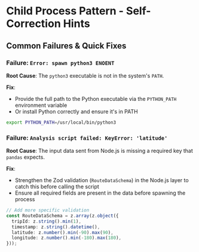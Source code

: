 # Child Process Pattern - Self-Correction Hints

## Common Failures & Quick Fixes

### Failure: `Error: spawn python3 ENOENT`
**Root Cause**: The `python3` executable is not in the system's `PATH`.

**Fix**:
- Provide the full path to the Python executable via the `PYTHON_PATH` environment variable
- Or install Python correctly and ensure it's in PATH

```bash
export PYTHON_PATH=/usr/local/bin/python3
```

### Failure: `Analysis script failed: KeyError: 'latitude'`
**Root Cause**: The input data sent from Node.js is missing a required key that `pandas` expects.

**Fix**:
- Strengthen the Zod validation (`RouteDataSchema`) in the Node.js layer to catch this before calling the script
- Ensure all required fields are present in the data before spawning the process

```typescript
// Add more specific validation
const RouteDataSchema = z.array(z.object({
  tripId: z.string().min(1),
  timestamp: z.string().datetime(),
  latitude: z.number().min(-90).max(90),
  longitude: z.number().min(-180).max(180),
}));
```
